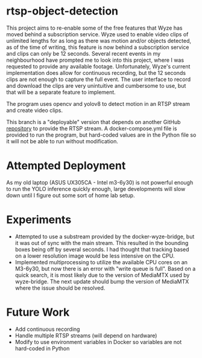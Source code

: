 # rtsp-object-detection

This project aims to re-enable some of the free features that Wyze has moved behind a subscription service. 
Wyze used to enable video clips of unlimited lengths for as long as there was motion and/or objects detected, as of the time of writing, this feature is now behind a subscription service and clips can only be 12 seconds.
Several recent events in my neighbourhood have prompted me to look into this project, where I was requested to provide any available footage. 
Unfortunately, Wyze's current implementation does allow for continuous recording, but the 12 seconds clips are not enough to capture the full event. 
The user interface to record and download the clips are very unintuitive and cumbersome to use, but that will be a separate feature to implement.

The program uses opencv and yolov8 to detect motion in an RTSP stream and create video clips.

This branch is a "deployable" version that depends on another GitHub [repository](https://github.com/mrlt8/docker-wyze-bridge) to provide the RTSP stream.
A docker-compose.yml file is provided to run the program, but hard-coded values are in the Python file so it will not be able to run without modification.

# Attempted Deployment
As my old laptop (ASUS UX305CA - Intel m3-6y30) is not powerful enough to run the YOLO inference quickly enough, large developments will slow down until I figure out some sort of home lab setup.

# Experiments
- Attempted to use a substream provided by the docker-wyze-bridge, but it was out of sync with the main stream. This resulted in the bounding boxes being off by several seconds. I had thought that tracking based on a lower resolution image would be less intensive on the CPU.
- Implemented multiprocessing to utilize the available CPU cores on an M3-6y30, but now there is an error with "write queue is full". Based on a quick search, it is most likely due to the version of MediaMTX used by wyze-bridge. The next update should bump the version of MediaMTX where the issue should be resolved.
# Future Work
- Add continuous recording
- Handle multiple RTSP streams (will depend on hardware)
- Modify to use environment variables in Docker so variables are not hard-coded in Python
